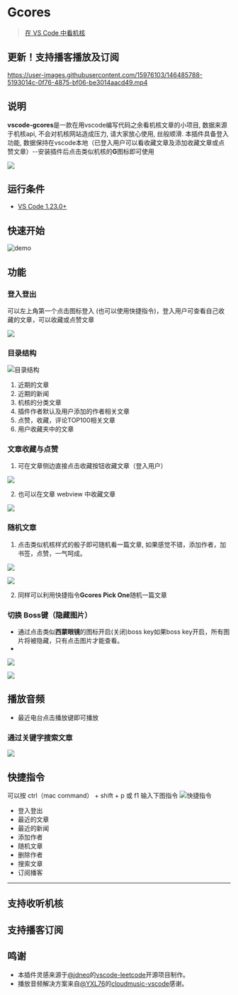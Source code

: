 # Gcores

> [在 VS Code 中看机核](https://www.gcores.com/articles/119963)


## 更新！支持播客播放及订阅


https://user-images.githubusercontent.com/15976103/146485788-5193014c-0f76-4875-bf06-be3014aacd49.mp4



## 说明
**vscode-gcores**是一款在用vscode编写代码之余看机核文章的小项目, 数据来源于机核api, 不会对机核网站造成压力, 请大家放心使用, 丝般顺滑. 本插件具备登入功能, 数据保持在vscode本地（已登入用户可以看收藏文章及添加收藏文章或点赞文章）--安装插件后点击类似机核的**G**图标即可使用

![](/docs/vscode_tag.png)

## 运行条件
- [VS Code 1.23.0+](https://code.visualstudio.com/)

## 快速开始

![demo](/docs/demo.gif)

## 功能

### 登入登出

可以左上角第一个点击图标登入 (也可以使用快捷指令)，登入用户可查看自己收藏的文章，可以收藏或点赞文章

![](/docs/登入登出.png)

### 目录结构
![目录结构](/docs/tree.png)
1. 近期的文章
2. 近期的新闻
3. 机核的分类文章
4. 插件作者默认及用户添加的作者相关文章
5. 点赞，收藏，评论TOP100相关文章
6. 用户收藏夹中的文章

### 文章收藏与点赞
1. 可在文章侧边直接点击收藏按钮收藏文章（登入用户）

![](/docs/bookmark1.png)

2. 也可以在文章 webview 中收藏文章

![](/docs/bookmark2.png)

### 随机文章
1. 点击类似机核样式的骰子即可随机看一篇文章, 如果感觉不错，添加作者，加书签，点赞，一气呵成。

![](/docs/random1.png)

![](/docs/random2.png)

2. 同样可以利用快捷指令**Gcores Pick One**随机一篇文章
### 切换 Boss键（隐藏图片）
- 通过点击类似**西蒙眼镜**的图标开启(关闭)boss key如果boss key开启，所有图片将被隐藏，只有点击图片才能查看。
- 
![](/docs/bosskey2.png)

![](/docs/bosskey1.png)

## 播放音频
- 最近电台点击播放键即可播放

### 通过关键字搜索文章
![](/docs/search_demo.gif)

## 快捷指令
可以按 ctrl（mac command） + shift + p 或 f1 输入下图指令
![快捷指令](/docs/foryou.png)
- 登入登出
- 最近的文章
- 最近的新闻
- 添加作者
- 随机文章
- 删除作者
- 搜索文章
- 订阅播客

---

## 支持收听机核 

## 支持播客订阅

## 鸣谢

- 本插件灵感来源于[@jdneo](https://github.com/jdneo)的[vscode-leetcode](https://github.com/jdneo/vscode-leetcode/)开源项目制作。
- 播放音频解决方案来自[@YXL76](https://github.com/jdneo)的[cloudmusic-vscode](https://github.com/YXL76/cloudmusic-vscode)感谢。
